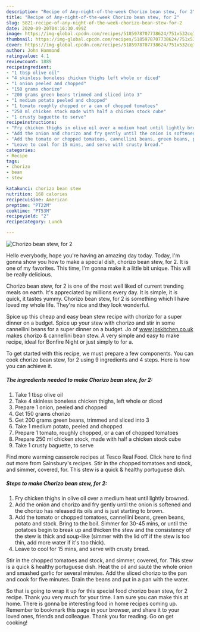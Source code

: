 ```yaml
---
description: "Recipe of Any-night-of-the-week Chorizo bean stew, for 2"
title: "Recipe of Any-night-of-the-week Chorizo bean stew, for 2"
slug: 5821-recipe-of-any-night-of-the-week-chorizo-bean-stew-for-2
date: 2020-09-20T04:16:30.499Z
image: https://img-global.cpcdn.com/recipes/5185978707738624/751x532cq70/chorizo-bean-stew-for-2-recipe-main-photo.jpg
thumbnail: https://img-global.cpcdn.com/recipes/5185978707738624/751x532cq70/chorizo-bean-stew-for-2-recipe-main-photo.jpg
cover: https://img-global.cpcdn.com/recipes/5185978707738624/751x532cq70/chorizo-bean-stew-for-2-recipe-main-photo.jpg
author: John Hammond
ratingvalue: 4.1
reviewcount: 1889
recipeingredient:
- "1 tbsp olive oil"
- "4 skinless boneless chicken thighs left whole or diced"
- "1 onion peeled and chopped"
- "150 grams chorizo"
- "200 grams green beans trimmed and sliced into 3"
- "1 medium potato peeled and chopped"
- "1 tomato roughly chopped or a can of chopped tomatoes"
- "250 ml chicken stock made with half a chicken stock cube"
- "1 crusty baguette to serve"
recipeinstructions:
- "Fry chicken thighs in olive oil over a medium heat until lightly browned."
- "Add the onion and chorizo and fry gently until the onion is softened and the chorizo has released its oils and is just starting to brown."
- "Add the tomato or chopped tomatoes, cannellini beans, green beans, potato and stock.  Bring to the boil.  Simmer for 30-45 mins, or until the potatoes begin to break up and thicken the stew and the consistency of the stew is thick and soup-like (simmer with the lid off if the stew is too thin, add more water if it&#39;s too thick)."
- "Leave to cool for 15 mins, and serve with crusty bread."
categories:
- Recipe
tags:
- chorizo
- bean
- stew

katakunci: chorizo bean stew 
nutrition: 168 calories
recipecuisine: American
preptime: "PT22M"
cooktime: "PT53M"
recipeyield: "2"
recipecategory: Lunch

---
```



![Chorizo bean stew, for 2](https://img-global.cpcdn.com/recipes/5185978707738624/751x532cq70/chorizo-bean-stew-for-2-recipe-main-photo.jpg)

Hello everybody, hope you're having an amazing day today. Today, I'm gonna show you how to make a special dish, chorizo bean stew, for 2. It is one of my favorites. This time, I'm gonna make it a little bit unique. This will be really delicious.

Chorizo bean stew, for 2 is one of the most well liked of current trending meals on earth. It's appreciated by millions every day. It is simple, it is quick, it tastes yummy. Chorizo bean stew, for 2 is something which I have loved my whole life. They're nice and they look wonderful.

Spice up this cheap and easy bean stew recipe with chorizo for a super dinner on a budget. Spice up your stew with chorizo and stir in some cannellini beans for a super dinner on a budget. Jo of www.joskitchen.co.uk makes chorizo &amp; cannellini bean stew. A very simple and easy to make recipe, ideal for Bonfire Night or just simply to for a.


To get started with this recipe, we must prepare a few components. You can cook chorizo bean stew, for 2 using 9 ingredients and 4 steps. Here is how you can achieve it.

<!--inarticleads1-->

##### The ingredients needed to make Chorizo bean stew, for 2:

1. Take 1 tbsp olive oil
1. Take 4 skinless boneless chicken thighs, left whole or diced
1. Prepare 1 onion, peeled and chopped
1. Get 150 grams chorizo
1. Get 200 grams green beans, trimmed and sliced into 3
1. Take 1 medium potato, peeled and chopped
1. Prepare 1 tomato, roughly chopped, or a can of chopped tomatoes
1. Prepare 250 ml chicken stock, made with half a chicken stock cube
1. Take 1 crusty baguette, to serve


Find more warming casserole recipes at Tesco Real Food. Click here to find out more from Sainsbury&#39;s recipes. Stir in the chopped tomatoes and stock, and simmer, covered, for. This stew is a quick &amp; healthy portuguese dish. 

<!--inarticleads2-->

##### Steps to make Chorizo bean stew, for 2:

1. Fry chicken thighs in olive oil over a medium heat until lightly browned.
1. Add the onion and chorizo and fry gently until the onion is softened and the chorizo has released its oils and is just starting to brown.
1. Add the tomato or chopped tomatoes, cannellini beans, green beans, potato and stock.  Bring to the boil.  Simmer for 30-45 mins, or until the potatoes begin to break up and thicken the stew and the consistency of the stew is thick and soup-like (simmer with the lid off if the stew is too thin, add more water if it&#39;s too thick).
1. Leave to cool for 15 mins, and serve with crusty bread.


Stir in the chopped tomatoes and stock, and simmer, covered, for. This stew is a quick &amp; healthy portuguese dish. Heat the oil and sauté the whole onion and smashed garlic for several minutes. Add the sliced chorizo to the pan and cook for five minutes. Drain the beans and put in a pan with the water. 

So that is going to wrap it up for this special food chorizo bean stew, for 2 recipe. Thank you very much for your time. I am sure you can make this at home. There is gonna be interesting food in home recipes coming up. Remember to bookmark this page in your browser, and share it to your loved ones, friends and colleague. Thank you for reading. Go on get cooking!
